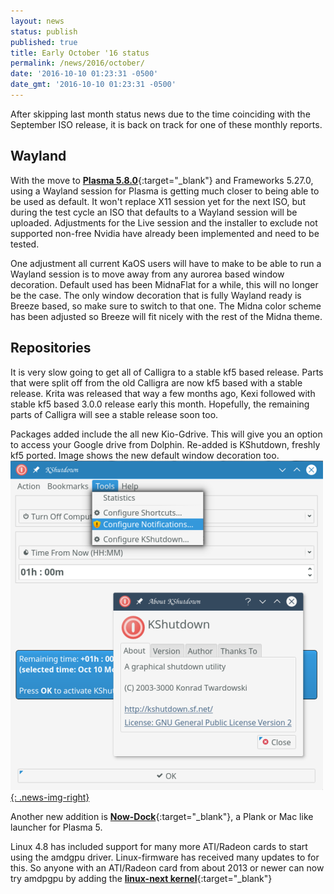 ```yaml
---
layout: news
status: publish
published: true
title: Early October '16 status
permalink: /news/2016/october/
date: '2016-10-10 01:23:31 -0500'
date_gmt: '2016-10-10 01:23:31 -0500'
---
```

After skipping last month status news due to the time coinciding with the September ISO release, it is back on track for one of these monthly reports.

## Wayland
With the move to [**Plasma 5.8.0**](https://www.kde.org/announcements/plasma-5.8.0.php){:target="_blank"} and Frameworks 5.27.0, using a Wayland session for Plasma is getting much closer to being able to be used as default.  It won't replace X11 session yet for the next ISO, but during the test cycle an ISO that defaults to a Wayland session will be uploaded.  Adjustments for the Live session and the installer to exclude not supported non-free Nvidia have already been implemented and need to be tested.

One adjustment all current KaOS users will have to make to be able to run a Wayland session is to move away from any aurorea based window decoration.  Default used has been MidnaFlat for a while, this will no longer be the case.  The only window decoration that is fully Wayland ready is Breeze based, so make sure to switch to that one.  The Midna color scheme has been adjusted so Breeze will fit nicely with the rest of the Midna theme.

## Repositories
It is very slow going to get all of  Calligra to a stable kf5 based release.  Parts that were split off from the old Calligra are now kf5 based with a stable release.  Krita was released that way a few months ago, Kexi followed with stable kf5 based 3.0.0 release early this month.  Hopefully, the remaining parts of Calligra will see a stable release soon too.

Packages added include the all new Kio-Gdrive.  This will give you an option to access your Google drive from Dolphin.  Re-added is KShutdown, freshly kf5 ported.  Image shows the new default window decoration too.
[![](/img/2016/kshutdown.png){: .news-img-right}](/img/2016/kshutdown.png)

Another new addition is [**Now-Dock**](https://store.kde.org/p/1151047/){:target="_blank"}, a Plank or Mac like launcher for Plasma 5.

Linux 4.8 has included support for many more ATI/Radeon cards to start using the amdgpu driver.  Linux-firmware has received many updates to for this.  So anyone with an ATI/Radeon card from about 2013 or newer can now try amdpgpu by adding the [**linux-next kernel**](https://kaosx.us/docs/kernels/){:target="_blank"}



